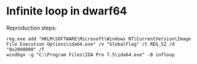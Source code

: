 # Infinite loop in dwarf64

Reproduction steps:
```
reg.exe add "HKLM\SOFTWARE\Microsoft\Windows NT\CurrentVersion\Image File Execution Options\ida64.exe" /v "GlobalFlag" /t REG_SZ /d "0x2000000" /f
windbgx -g "C:\Program Files\IDA Pro 7.5\ida64.exe" -B infloop
```